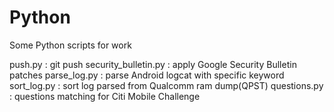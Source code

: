 # Python
Some Python scripts for work

push.py : git push
security_bulletin.py : apply Google Security Bulletin patches
parse_log.py : parse Android logcat with specific keyword
sort_log.py : sort log parsed from Qualcomm ram dump(QPST)
questions.py : questions matching for Citi Mobile Challenge

